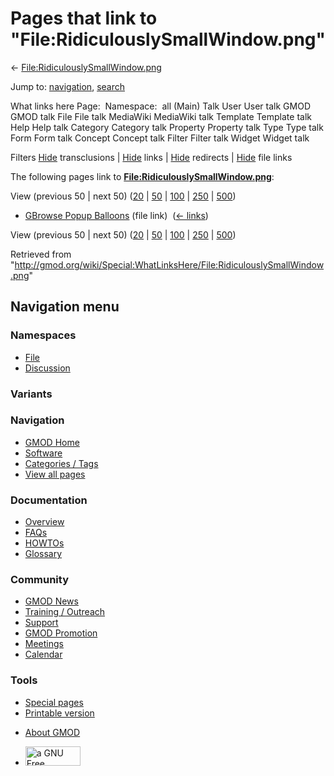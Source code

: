 <div id="mw-page-base" class="noprint">

</div>

<div id="mw-head-base" class="noprint">

</div>

<div id="content" class="mw-body" role="main">

<span id="top"></span>

<div id="mw-js-message" style="display:none;">

</div>



# <span dir="auto">Pages that link to "File:RidiculouslySmallWindow.png"</span>

<div id="bodyContent">

<div id="contentSub">

←
[File:RidiculouslySmallWindow.png](/wiki/File:RidiculouslySmallWindow.png "File:RidiculouslySmallWindow.png")

</div>

<div id="jump-to-nav" class="mw-jump">

Jump to: [navigation](#mw-navigation), [search](#p-search)

</div>

<div id="mw-content-text">

What links here Page:  Namespace:  all (Main) Talk User User talk GMOD
GMOD talk File File talk MediaWiki MediaWiki talk Template Template talk
Help Help talk Category Category talk Property Property talk Type Type
talk Form Form talk Concept Concept talk Filter Filter talk Widget
Widget talk

Filters
[Hide](/mediawiki/index.php?title=Special:WhatLinksHere/File:RidiculouslySmallWindow.png&hidetrans=1 "Special:WhatLinksHere/File:RidiculouslySmallWindow.png")
transclusions \|
[Hide](/mediawiki/index.php?title=Special:WhatLinksHere/File:RidiculouslySmallWindow.png&hidelinks=1 "Special:WhatLinksHere/File:RidiculouslySmallWindow.png")
links \|
[Hide](/mediawiki/index.php?title=Special:WhatLinksHere/File:RidiculouslySmallWindow.png&hideredirs=1 "Special:WhatLinksHere/File:RidiculouslySmallWindow.png")
redirects \|
[Hide](/mediawiki/index.php?title=Special:WhatLinksHere/File:RidiculouslySmallWindow.png&hideimages=1 "Special:WhatLinksHere/File:RidiculouslySmallWindow.png")
file links

The following pages link to
**[File:RidiculouslySmallWindow.png](/wiki/File:RidiculouslySmallWindow.png "File:RidiculouslySmallWindow.png")**:

View (previous 50 \| next 50)
([20](/mediawiki/index.php?title=Special:WhatLinksHere/File:RidiculouslySmallWindow.png&limit=20 "Special:WhatLinksHere/File:RidiculouslySmallWindow.png")
\|
[50](/mediawiki/index.php?title=Special:WhatLinksHere/File:RidiculouslySmallWindow.png&limit=50 "Special:WhatLinksHere/File:RidiculouslySmallWindow.png")
\|
[100](/mediawiki/index.php?title=Special:WhatLinksHere/File:RidiculouslySmallWindow.png&limit=100 "Special:WhatLinksHere/File:RidiculouslySmallWindow.png")
\|
[250](/mediawiki/index.php?title=Special:WhatLinksHere/File:RidiculouslySmallWindow.png&limit=250 "Special:WhatLinksHere/File:RidiculouslySmallWindow.png")
\|
[500](/mediawiki/index.php?title=Special:WhatLinksHere/File:RidiculouslySmallWindow.png&limit=500 "Special:WhatLinksHere/File:RidiculouslySmallWindow.png"))

- [GBrowse Popup
  Balloons](/wiki/GBrowse_Popup_Balloons "GBrowse Popup Balloons") (file
  link) ‎ <span class="mw-whatlinkshere-tools">([←
  links](/mediawiki/index.php?title=Special:WhatLinksHere&target=GBrowse+Popup+Balloons "Special:WhatLinksHere"))</span>

View (previous 50 \| next 50)
([20](/mediawiki/index.php?title=Special:WhatLinksHere/File:RidiculouslySmallWindow.png&limit=20 "Special:WhatLinksHere/File:RidiculouslySmallWindow.png")
\|
[50](/mediawiki/index.php?title=Special:WhatLinksHere/File:RidiculouslySmallWindow.png&limit=50 "Special:WhatLinksHere/File:RidiculouslySmallWindow.png")
\|
[100](/mediawiki/index.php?title=Special:WhatLinksHere/File:RidiculouslySmallWindow.png&limit=100 "Special:WhatLinksHere/File:RidiculouslySmallWindow.png")
\|
[250](/mediawiki/index.php?title=Special:WhatLinksHere/File:RidiculouslySmallWindow.png&limit=250 "Special:WhatLinksHere/File:RidiculouslySmallWindow.png")
\|
[500](/mediawiki/index.php?title=Special:WhatLinksHere/File:RidiculouslySmallWindow.png&limit=500 "Special:WhatLinksHere/File:RidiculouslySmallWindow.png"))

</div>

<div class="printfooter">

Retrieved from
"<http://gmod.org/wiki/Special:WhatLinksHere/File:RidiculouslySmallWindow.png>"

</div>

<div id="catlinks" class="catlinks catlinks-allhidden">

</div>

<div class="visualClear">

</div>

</div>

</div>

<div id="mw-navigation">

## Navigation menu

<div id="mw-head">



<div id="left-navigation">

<div id="p-namespaces" class="vectorTabs" role="navigation"
aria-labelledby="p-namespaces-label">

### Namespaces

- <span id="ca-nstab-image"><a href="/wiki/File:RidiculouslySmallWindow.png" accesskey="c"
  title="View the file page [c]">File</a></span>
- <span id="ca-talk"><a
  href="/mediawiki/index.php?title=File_talk:RidiculouslySmallWindow.png&amp;action=edit&amp;redlink=1"
  accesskey="t"
  title="Discussion about the content page [t]">Discussion</a></span>

</div>

<div id="p-variants" class="vectorMenu emptyPortlet" role="navigation"
aria-labelledby="p-variants-label">

### 

### Variants[](#)

<div class="menu">

</div>

</div>

</div>

<div id="right-navigation">





</div>



</div>

</div>

</div>

<div id="mw-panel">

<div id="p-logo" role="banner">

<a href="/wiki/Main_Page"
style="background-image: url(http://gmod.org/images/GMOD-cogs.png);"
title="Visit the main page"></a>

</div>

<div id="p-Navigation" class="portal" role="navigation"
aria-labelledby="p-Navigation-label">

### Navigation

<div class="body">

- <span id="n-GMOD-Home">[GMOD Home](/wiki/Main_Page)</span>
- <span id="n-Software">[Software](/wiki/GMOD_Components)</span>
- <span id="n-Categories-.2F-Tags">[Categories /
  Tags](/wiki/Categories)</span>
- <span id="n-View-all-pages">[View all
  pages](/wiki/Special:AllPages)</span>

</div>

</div>

<div id="p-Documentation" class="portal" role="navigation"
aria-labelledby="p-Documentation-label">

### Documentation

<div class="body">

- <span id="n-Overview">[Overview](/wiki/Overview)</span>
- <span id="n-FAQs">[FAQs](/wiki/Category:FAQ)</span>
- <span id="n-HOWTOs">[HOWTOs](/wiki/Category:HOWTO)</span>
- <span id="n-Glossary">[Glossary](/wiki/Glossary)</span>

</div>

</div>

<div id="p-Community" class="portal" role="navigation"
aria-labelledby="p-Community-label">

### Community

<div class="body">

- <span id="n-GMOD-News">[GMOD News](/wiki/GMOD_News)</span>
- <span id="n-Training-.2F-Outreach">[Training /
  Outreach](/wiki/Training_and_Outreach)</span>
- <span id="n-Support">[Support](/wiki/Support)</span>
- <span id="n-GMOD-Promotion">[GMOD
  Promotion](/wiki/GMOD_Promotion)</span>
- <span id="n-Meetings">[Meetings](/wiki/Meetings)</span>
- <span id="n-Calendar">[Calendar](/wiki/Calendar)</span>

</div>

</div>

<div id="p-tb" class="portal" role="navigation"
aria-labelledby="p-tb-label">

### Tools

<div class="body">

- <span id="t-specialpages"><a href="/wiki/Special:SpecialPages" accesskey="q"
  title="A list of all special pages [q]">Special pages</a></span>
- <span id="t-print"><a
  href="/mediawiki/index.php?title=Special:WhatLinksHere/File:RidiculouslySmallWindow.png&amp;printable=yes"
  rel="alternate" accesskey="p"
  title="Printable version of this page [p]">Printable version</a></span>

</div>

</div>

</div>

</div>

<div id="footer" role="contentinfo">

- <span id="footer-places-about">[About
  GMOD](/wiki/GMOD:About "GMOD:About")</span>

<!-- -->

- <span id="footer-copyrightico">[<img src="http://www.gnu.org/graphics/gfdl-logo-small.png" width="88"
  height="31" alt="a GNU Free Documentation License" />](http://www.gnu.org/licenses/fdl-1.3.html)</span>




</div>
